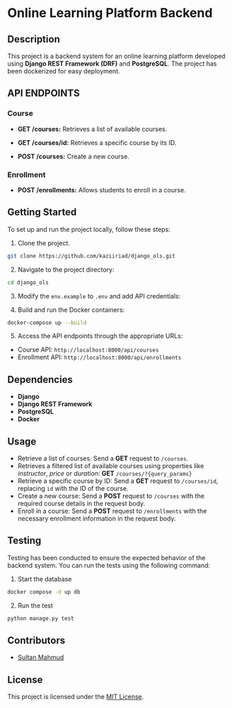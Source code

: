 Online Learning Platform Backend
===

## Description
This project is a backend system for an online learning platform developed using **Django REST Framework (DRF)** and **PostgreSQL**. The project has been dockerized for easy deployment.

## API ENDPOINTS
### Course
- **GET /courses:** Retrieves a list of available courses.

- **GET /courses/id:** Retrieves a specific course by its ID.
- **POST /courses:** Create a new course.

### Enrollment
- **POST /enrollments:** Allows students to enroll in a course.

## Getting Started

To set up and run the project locally, follow these steps:

1. Clone the project.
```bash
git clone https://github.com/kaziiriad/django_ols.git
``` 
2. Navigate to the project directory:
```bash
cd django_ols
```
3. Modify the `env.example` to `.env` and add API credentials:

4. Build and run the Docker containers:

```bash
docker-compose up --build
```
5. Access the API endpoints through the appropriate URLs:

- Course API: `http://localhost:8000/api/courses`
- Enrollment API: `http://localhost:8000/api/enrollments`

## Dependencies
- **Django**
- **Django REST Framework**
- **PostgreSQL**
- **Docker**

## Usage
- Retrieve a list of courses: Send a **GET** request to `/courses`.
- Retrieves a filtered list of available courses using properties like *instructor*, *price* or *duration*: **GET** `/courses/?{query_params}`
- Retrieve a specific course by ID: Send a **GET** request to `/courses/id`, replacing `id` with the ID of the course.
- Create a new course: Send a **POST** request to `/courses` with the required course details in the request body.
- Enroll in a course: Send a **POST** request to `/enrollments` with the necessary enrollment information in the request body.

## Testing

Testing has been conducted to ensure the expected behavior of the backend system. You can run the tests using the following command:

1. Start the database
```bash
docker compose -d up db
```
2. Run the test
```bash
python manage.py test
```

## Contributors
- [Sultan Mahmud](https://github.com/kaziiriad)

## License
This project is licensed under the [MIT License](https://opensource.org/license/mit).
